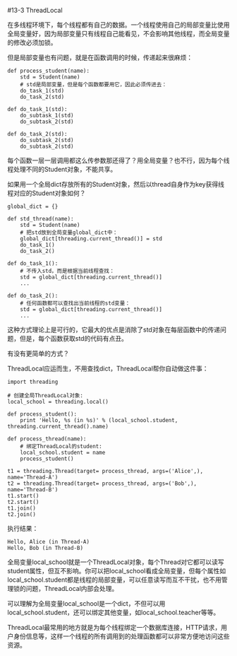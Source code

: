 #13-3 ThreadLocal


在多线程环境下，每个线程都有自己的数据。一个线程使用自己的局部变量比使用全局变量好，因为局部变量只有线程自己能看见，不会影响其他线程，而全局变量的修改必须加锁。

但是局部变量也有问题，就是在函数调用的时候，传递起来很麻烦：

	def process_student(name):
	    std = Student(name)
	    # std是局部变量，但是每个函数都要用它，因此必须传进去：
	    do_task_1(std)
	    do_task_2(std)
	
	def do_task_1(std):
	    do_subtask_1(std)
	    do_subtask_2(std)
	
	def do_task_2(std):
	    do_subtask_2(std)
	    do_subtask_2(std)
每个函数一层一层调用都这么传参数那还得了？用全局变量？也不行，因为每个线程处理不同的Student对象，不能共享。

如果用一个全局dict存放所有的Student对象，然后以thread自身作为key获得线程对应的Student对象如何？

	global_dict = {}
	
	def std_thread(name):
	    std = Student(name)
	    # 把std放到全局变量global_dict中：
	    global_dict[threading.current_thread()] = std
	    do_task_1()
	    do_task_2()
	
	def do_task_1():
	    # 不传入std，而是根据当前线程查找：
	    std = global_dict[threading.current_thread()]
	    ...
	
	def do_task_2():
	    # 任何函数都可以查找出当前线程的std变量：
	    std = global_dict[threading.current_thread()]
	    ...
这种方式理论上是可行的，它最大的优点是消除了std对象在每层函数中的传递问题，但是，每个函数获取std的代码有点丑。

有没有更简单的方式？

ThreadLocal应运而生，不用查找dict，ThreadLocal帮你自动做这件事：

	import threading
	
	# 创建全局ThreadLocal对象:
	local_school = threading.local()
	
	def process_student():
	    print 'Hello, %s (in %s)' % (local_school.student, threading.current_thread().name)
	
	def process_thread(name):
	    # 绑定ThreadLocal的student:
	    local_school.student = name
	    process_student()
	
	t1 = threading.Thread(target= process_thread, args=('Alice',), name='Thread-A')
	t2 = threading.Thread(target= process_thread, args=('Bob',), name='Thread-B')
	t1.start()
	t2.start()
	t1.join()
	t2.join()
执行结果：

	Hello, Alice (in Thread-A)
	Hello, Bob (in Thread-B)
全局变量local_school就是一个ThreadLocal对象，每个Thread对它都可以读写student属性，但互不影响。你可以把local_school看成全局变量，但每个属性如local_school.student都是线程的局部变量，可以任意读写而互不干扰，也不用管理锁的问题，ThreadLocal内部会处理。

可以理解为全局变量local_school是一个dict，不但可以用local_school.student，还可以绑定其他变量，如local_school.teacher等等。

ThreadLocal最常用的地方就是为每个线程绑定一个数据库连接，HTTP请求，用户身份信息等，这样一个线程的所有调用到的处理函数都可以非常方便地访问这些资源。